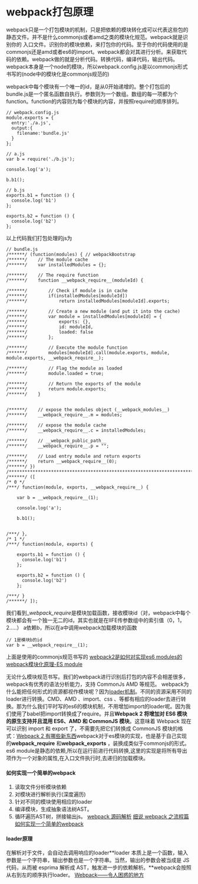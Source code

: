# webpack打包原理

webpack只是一个打包模块的机制，只是把依赖的模块转化成可以代表这些包的静态文件。并不是什么commonjs或者amd之类的模块化规范。webpack就是识别你的 入口文件。识别你的模块依赖，来打包你的代码。至于你的代码使用的是commonjs还是amd或者es6的import。webpack都会对其进行分析。来获取代码的依赖。webpack做的就是分析代码。转换代码，编译代码，输出代码。webpack本身是一个node的模块，所以webpack.config.js是以commonjs形式书写的(node中的模块化是commonjs规范的)

webpack中每个模块有一个唯一的id，是从0开始递增的。整个打包后的bundle.js是一个匿名函数自执行。参数则为一个数组。数组的每一项都为个function。function的内容则为每个模块的内容，并按照require的顺序排列。

```
// webpack.config.js
module.exports = {
  entry:'./a.js',
  output:{
    filename:'bundle.js'
  }
};
```

```
// a.js
var b = require('./b.js');

console.log('a');

b.b1();
```

```
// b.js
exports.b1 = function () {
  console.log('b1')
};

exports.b2 = function () {
  console.log('b2')
};
```

以上代码我们打包处理的js为

```
// bundle.js
/******/ (function(modules) { // webpackBootstrap
/******/    // The module cache
/******/    var installedModules = {};

/******/    // The require function
/******/    function __webpack_require__(moduleId) {

/******/        // Check if module is in cache
/******/        if(installedModules[moduleId])
/******/            return installedModules[moduleId].exports;

/******/        // Create a new module (and put it into the cache)
/******/        var module = installedModules[moduleId] = {
/******/            exports: {},
/******/            id: moduleId,
/******/            loaded: false
/******/        };

/******/        // Execute the module function
/******/        modules[moduleId].call(module.exports, module, module.exports, __webpack_require__);

/******/        // Flag the module as loaded
/******/        module.loaded = true;

/******/        // Return the exports of the module
/******/        return module.exports;
/******/    }


/******/    // expose the modules object (__webpack_modules__)
/******/    __webpack_require__.m = modules;

/******/    // expose the module cache
/******/    __webpack_require__.c = installedModules;

/******/    // __webpack_public_path__
/******/    __webpack_require__.p = "";

/******/    // Load entry module and return exports
/******/    return __webpack_require__(0);
/******/ })
/************************************************************************/
/******/ ([
/* 0 */
/***/ function(module, exports, __webpack_require__) {

    var b = __webpack_require__(1);

    console.log('a');

    b.b1();


/***/ },
/* 1 */
/***/ function(module, exports) {

    exports.b1 = function () {
      console.log('b1')
    };

    exports.b2 = function () {
      console.log('b2')
    };

/***/ }
/******/ ]);
```

我们看到_*webpack_require*是模块加载函数，接收模块id（对，webpack中每个模块都会有一个独一无二的id，其实也就是在IIFE传参数组中的索引值（0，1，2.....）
a依赖b，所以在a中调用webpack加载模块的函数

```
// 1是模块b的id
var b = __webpack_require__(1);
```

上面是使用的commonjs规范书写的
[webpack2是如何对实现es6 modules的](https://www.jianshu.com/p/e8ec61954748)
[webpack模块化原理-ES module](https://link.jianshu.com/?t=https%3A%2F%2Fsegmentfault.com%2Fa%2F1190000010955254)

无论什么模块规范书写。我们的webpack进行识别后打包的内容不会相差很多，webpack有优秀的语法分析能力，支持 CommonJs AMD 等规范。
webpack为什么能把任何形式的资源都视作模块呢？因为[loader机制](https://link.jianshu.com/?t=http%3A%2F%2Fwebpack.github.io%2Fdocs%2Fshimming-modules.html)。不同的资源采用不同的loader进行转换。CMD、AMD 、import、css 、等都有相应的loader去进行转换。那为什么我们平时写的es6的模块机制，不用增加import的loader呢。因为我们使用了babel把import转换成了require。并且**Webpack 2 将增加对 ES6 模块的原生支持并且混用 ES6、AMD 和 CommonJS 模块**。这意味着 Webpack 现在可以识别 import 和 export 了，不需要先把它们转换成 CommonJS 模块的格式：[Webpack 2 有哪些新东西](https://link.jianshu.com/?t=https%3A%2F%2Fgithub.com%2Fcssmagic%2Fblog%2Fissues%2F58)webpack对于es模块的实现，也是基于自己实现的**webpack_require** 和**webpack_exports** ，装换成类似于commonjs的形式。es6 module是静态的依赖,所以在运行前进行代码转换,这里的实现是将所有导出项作为一个对象的属性,在入口文件执行时,去递归的加载模块。

#### 如何实现一个简单的webpack

1. 读取文件分析模块依赖
2. 对模块进行解析执行(深度遍历)
3. 针对不同的模块使用相应的loader
4. 编译模块，生成抽象语法树AST。
5. 循环遍历AST树，拼接输出js。
   [webpack 源码解析](https://link.jianshu.com/?t=https%3A%2F%2Flihuanghe.github.io%2F2016%2F05%2F30%2Fwebpack-source-analyse.html)
   [细说 webpack 之流程篇](https://link.jianshu.com/?t=http%3A%2F%2Ftaobaofed.org%2Fblog%2F2016%2F09%2F09%2Fwebpack-flow%2F)
   [如何实现一个简单的webpack](https://link.jianshu.com/?t=https%3A%2F%2Fgithub.com%2Fyoungwind%2Fblog%2Fissues%2F99)

#### loader原理

在解析对于文件，会自动去调用响应的loader**loader 本质上是一个函数，输入参数是一个字符串，输出参数也是一个字符串。当然，输出的参数会被当成是 JS 代码，从而被 esprima 解析成 AST，触发进一步的依赖解析。**webpack会按照从右到左的顺序执行loader。
[Webpack——令人困惑的地方](https://link.jianshu.com/?t=https%3A%2F%2Fgithub.com%2Fchemdemo%2Fchemdemo.github.io%2Fissues%2F13)